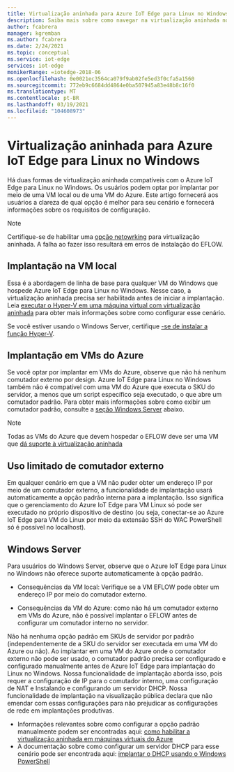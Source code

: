 ```yaml
---
title: Virtualização aninhada para Azure IoT Edge para Linux no Windows | Microsoft Docs
description: Saiba mais sobre como navegar na virtualização aninhada no Azure IoT Edge para Linux no Windows.
author: fcabrera
manager: kgremban
ms.author: fcabrera
ms.date: 2/24/2021
ms.topic: conceptual
ms.service: iot-edge
services: iot-edge
monikerRange: =iotedge-2018-06
ms.openlocfilehash: 0e0021ec3564ca079f9ab02fe5ed3f0cfa5a1560
ms.sourcegitcommit: 772eb9c6684dd4864e0ba507945a83e48b8c16f0
ms.translationtype: MT
ms.contentlocale: pt-BR
ms.lasthandoff: 03/19/2021
ms.locfileid: "104608973"
---
```

# <a name="nested-virtualization-for-azure-iot-edge-for-linux-on-windows"></a>Virtualização aninhada para Azure IoT Edge para Linux no Windows
Há duas formas de virtualização aninhada compatíveis com o Azure IoT Edge para Linux no Windows. Os usuários podem optar por implantar por meio de uma VM local ou de uma VM do Azure. Este artigo fornecerá aos usuários a clareza de qual opção é melhor para seu cenário e fornecerá informações sobre os requisitos de configuração.

> [!NOTE]
>
> Certifique-se de habilitar uma [opção netowrking](/virtualization/hyper-v-on-windows/user-guide/nested-virtualization#networking-options) para virtualização aninhada. A falha ao fazer isso resultará em erros de instalação do EFLOW. 

## <a name="deployment-on-local-vm"></a>Implantação na VM local
Essa é a abordagem de linha de base para qualquer VM do Windows que hospede Azure IoT Edge para Linux no Windows. Nesse caso, a virtualização aninhada precisa ser habilitada antes de iniciar a implantação. Leia [executar o Hyper-V em uma máquina virtual com virtualização aninhada](https://docs.microsoft.com/virtualization/hyper-v-on-windows/user-guide/nested-virtualization) para obter mais informações sobre como configurar esse cenário.

Se você estiver usando o Windows Server, certifique [-se de instalar a função Hyper-V](https://docs.microsoft.com/windows-server/virtualization/hyper-v/get-started/install-the-hyper-v-role-on-windows-server).

## <a name="deployment-on-azure-vms"></a>Implantação em VMs do Azure
Se você optar por implantar em VMs do Azure, observe que não há nenhum comutador externo por design. Azure IoT Edge para Linux no Windows também não é compatível com uma VM do Azure que executa o SKU do servidor, a menos que um script específico seja executado, o que abre um comutador padrão. Para obter mais informações sobre como exibir um comutador padrão, consulte a [seção Windows Server](#windows-server) abaixo. 

> [!NOTE]
>
> Todas as VMs do Azure que devem hospedar o EFLOW deve ser uma VM que [dá suporte à virtualização aninhada](../virtual-machines/acu.md)


## <a name="limited-use-of-external-switch"></a>Uso limitado de comutador externo
Em qualquer cenário em que a VM não puder obter um endereço IP por meio de um comutador externo, a funcionalidade de implantação usará automaticamente a opção padrão interna para a implantação. Isso significa que o gerenciamento do Azure IoT Edge para VM Linux só pode ser executado no próprio dispositivo de destino (ou seja, conectar-se ao Azure IoT Edge para VM do Linux por meio da extensão SSH do WAC PowerShell só é possível no localhost).

## <a name="windows-server"></a>Windows Server
Para usuários do Windows Server, observe que o Azure IoT Edge para Linux no Windows não oferece suporte automaticamente à opção padrão.

* Consequências da VM local: Verifique se a VM EFLOW pode obter um endereço IP por meio do comutador externo.

* Consequências da VM do Azure: como não há um comutador externo em VMs do Azure, não é possível implantar o EFLOW antes de configurar um comutador interno no servidor.

Não há nenhuma opção padrão em SKUs de servidor por padrão (independentemente de a SKU do servidor ser executada em uma VM do Azure ou não). Ao implantar em uma VM do Azure onde o comutador externo não pode ser usado, o comutador padrão precisa ser configurado e configurado manualmente antes de Azure IoT Edge para implantação do Linux no Windows. Nossa funcionalidade de implantação aborda isso, pois requer a configuração de IP para o comutador interno, uma configuração de NAT e Instalando e configurando um servidor DHCP. Nossa funcionalidade de implantação na visualização pública declara que não emendar com essas configurações para não prejudicar as configurações de rede em implantações produtivas.

* Informações relevantes sobre como configurar a opção padrão manualmente podem ser encontradas aqui: [como habilitar a virtualização aninhada em máquinas virtuais do Azure](https://docs.microsoft.com/azure/virtual-machines/windows/nested-virtualization)
* A documentação sobre como configurar um servidor DHCP para esse cenário pode ser encontrada aqui: [implantar o DHCP usando o Windows PowerShell](https://docs.microsoft.com/windows-server/networking/technologies/dhcp/dhcp-deploy-wps)
